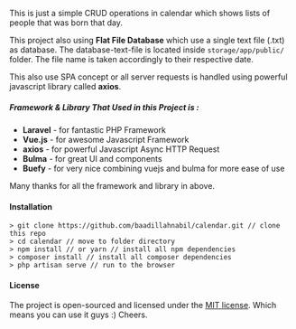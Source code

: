 This is just a simple CRUD operations in calendar which shows lists of people that was born that day. 

This project also using **Flat File Database** which use a single text file (.txt) as database. The database-text-file is located inside `storage/app/public/` folder. The file name is taken accordingly to their respective date.

This also use SPA concept or all server requests is handled using powerful javascript library called **axios**. 


##### Framework & Library That Used in this Project is :

- **Laravel** - for fantastic PHP Framework
- **Vue.js** - for awesome Javascript Framework
- **axios** - for powerful Javascript Async HTTP Request
- **Bulma** - for great UI and components
- **Buefy** - for very nice combining vuejs and bulma for more ease of use

Many thanks for all the framework and library in above.


#### Installation

```
> git clone https://github.com/baadillahnabil/calendar.git // clone this repo
> cd calendar // move to folder directory
> npm install // or yarn // install all npm dependencies
> composer install // install all composer dependencies
> php artisan serve // run to the browser
```


#### License

The project is open-sourced and licensed under the [MIT license](http://opensource.org/licenses/MIT). 
Which means you can use it guys :) Cheers.
